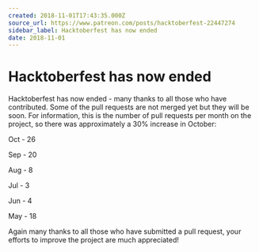 ```yaml
---
created: 2018-11-01T17:43:35.000Z
source_url: https://www.patreon.com/posts/hacktoberfest-22447274
sidebar_label: Hacktoberfest has now ended
date: 2018-11-01
---
```


# Hacktoberfest has now ended

Hacktoberfest has now ended - many thanks to all those who have contributed. Some of the pull requests are not merged yet but they will be soon. For information, this is the number of pull requests per month on the project, so there was approximately a 30% increase in October:

Oct - 26

Sep - 20

Aug - 8

Jul - 3

Jun - 4

May - 18

Again many thanks to all those who have submitted a pull request, your efforts to improve the project are much appreciated!